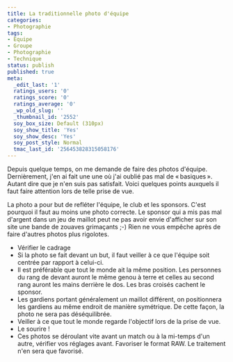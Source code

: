 ```yaml
---
title: La traditionnelle photo d'équipe
categories:
- Photographie
tags:
- Equipe
- Groupe
- Photographie
- Technique
status: publish
published: true
meta:
  _edit_last: '1'
  ratings_users: '0'
  ratings_score: '0'
  ratings_average: '0'
  _wp_old_slug: ''
  _thumbnail_id: '2552'
  soy_box_size: Default (310px)
  soy_show_title: 'Yes'
  soy_show_desc: 'Yes'
  soy_post_style: Normal
  tmac_last_id: '256453828315058176'
---
```

Depuis quelque temps, on me demande de faire des photos d'équipe. Dernièrement, j'en ai fait une une où j'ai oublié pas mal de « basiques ». Autant dire que je n'en suis pas satisfait. Voici quelques points auxquels il faut faire attention lors de telle prise de vue.

<!--more-->

La photo a pour but de refléter l'équipe, le club et les sponsors. C'est pourquoi il faut au moins une photo correcte. Le sponsor qui a mis pas mal d'argent dans un jeu de maillot peut ne pas avoir envie d'afficher sur son site une bande de zouaves grimaçants ;-)
Rien ne vous empêche après de faire d'autres photos plus rigolotes.
<ul>
	<li>Vérifier le cadrage</li>
	<li>Si la photo se fait devant un but, il faut veiller à ce que l'équipe soit centrée par rapport à celui-ci.</li>
	<li>Il est préférable que tout le monde ait la même position. Les personnes du rang de devant auront le même genou à terre et celles au second rang auront les mains derrière le dos. Les bras croisés cachent le sponsor.</li>
	<li>Les gardiens portant généralement un maillot différent, on positionnera les gardiens au même endroit de manière symétrique. De cette façon, la photo ne sera pas déséquilibrée.</li>
	<li>Veiller à ce que tout le monde regarde l'objectif lors de la prise de vue.</li>
	<li>Le sourire !</li>
	<li>Ces photos se déroulant vite avant un match ou à la mi-temps d'un autre, vérifier vos réglages avant. Favoriser le format RAW. Le traitement n'en sera que favorisé.</li>
</ul>

